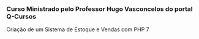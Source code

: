 ### Curso Ministrado pelo Professor Hugo Vasconcelos do portal Q-Cursos


Criação de um Sistema de Estoque e Vendas com PHP 7
